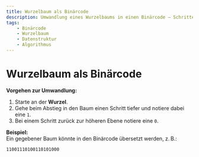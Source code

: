 ```yaml
---
title: Wurzelbaum als Binärcode
description: Umwandlung eines Wurzelbaums in einen Binärcode – Schritte in den Baum werden mit 1 und Rückschritte mit 0 kodiert.
tags:
    - Binärcode
    - Wurzelbaum
    - Datenstruktur
    - Algorithmus
---
```


# Wurzelbaum als Binärcode

**Vorgehen zur Umwandlung:**
1. Starte an der **Wurzel**.
2. Gehe beim Abstieg in den Baum einen Schritt tiefer und notiere dabei eine `1`.
3. Bei einem Schritt zurück zur höheren Ebene notiere eine `0`.

**Beispiel:**  
Ein gegebener Baum könnte in den Binärcode übersetzt werden, z. B.:  
```
11001110100110101000
```

